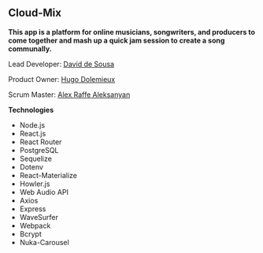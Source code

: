 ## Cloud-Mix
  
<b>This app is a platform for online musicians, songwriters, and producers to come together and mash up a quick jam session to create a song communally.</b>


Lead Developer: <a href="https://www.github.com/dsousadev">David de Sousa</a>

Product Owner: <a href="https://www.github.com/Hugodol">Hugo Dolemieux</a>

Scrum Master: <a href="http://alex1100.software">Alex Raffe Aleksanyan</a>


<b>Technologies</b>
- Node.js
- React.js
- React Router
- PostgreSQL
- Sequelize
- Dotenv
- React-Materialize
- Howler.js
- Web Audio API
- Axios
- Express
- WaveSurfer
- Webpack
- Bcrypt
- Nuka-Carousel
 


